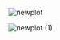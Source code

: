 
![newplot](https://user-images.githubusercontent.com/99514111/232250881-8086850c-995a-4995-bf1a-ff1f3669ae08.png)

![newplot (1)](https://user-images.githubusercontent.com/99514111/232250897-263b6a4b-40d3-455f-9fed-91f55b6b4753.png)
